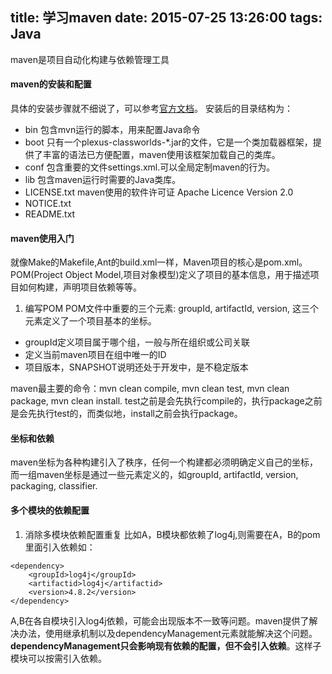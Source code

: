 title: 学习maven
date: 2015-07-25 13:26:00
tags: Java
---

maven是项目自动化构建与依赖管理工具

#### maven的安装和配置
具体的安装步骤就不细说了，可以参考[官方文档](https://maven.apache.org/install.html)。
安装后的目录结构为：

* bin		包含mvn运行的脚本，用来配置Java命令
* boot 	只有一个plexus-classworlds-*.jar的文件，它是一个类加载器框架，提供了丰富的语法已方便配置，maven使用该框架加载自己的类库。
* conf 	包含重要的文件settings.xml.可以全局定制maven的行为。
* lib		包含maven运行时需要的Java类库。
* LICENSE.txt		maven使用的软件许可证 Apache Licence Version 2.0
* NOTICE.txt
* README.txt

<!--more-->

#### maven使用入门
就像Make的Makefile,Ant的build.xml一样，Maven项目的核心是pom.xml。POM(Project Object Model,项目对象模型)定义了项目的基本信息，用于描述项目如何构建，声明项目依赖等等。
1. 编写POM
POM文件中重要的三个元素: groupId, artifactId, version, 这三个元素定义了一个项目基本的坐标。
* groupId定义项目属于哪个组，一般与所在组织或公司关联
* 定义当前maven项目在组中唯一的ID
* 项目版本，SNAPSHOT说明还处于开发中，是不稳定版本

maven最主要的命令：mvn clean compile, mvn clean test, mvn clean package, mvn clean install.
test之前是会先执行compile的，执行package之前是会先执行test的，而类似地，install之前会执行package。

#### 坐标和依赖
maven坐标为各种构建引入了秩序，任何一个构建都必须明确定义自己的坐标，而一组maven坐标是通过一些元素定义的，如groupId, artifactId, version, packaging, classifier. 

#### 多个模块的依赖配置
1. 消除多模块依赖配置重复
比如A，B模块都依赖了log4j,则需要在A，B的pom里面引入依赖如：
```
<dependency>
	<groupId>log4j</groupId>
	<artifactid>log4j</artifactid>
	<version>4.8.2</version>
</dependency>
```
A,B在各自模块引入log4j依赖，可能会出现版本不一致等问题。maven提供了解决办法，使用继承机制以及dependencyManagement元素就能解决这个问题。**dependencyManagement只会影响现有依赖的配置，但不会引入依赖**。这样子模块可以按需引入依赖。

